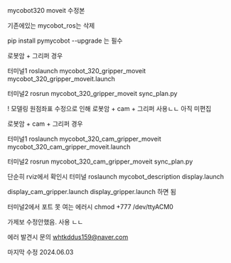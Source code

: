 mycobot320 moveit 수정본

기존에있는 mycobot_ros는 삭제

pip install pymycobot --upgrade 는 필수


로봇암 + 그리퍼 경우

터미널1
roslaunch mycobot_320_gripper_moveit mycobot_320_gripper_moveit.launch

터미널2
rosrun mycobot_320_gripper_moveit sync_plan.py



! 모델링 원점좌표 수정으로 인해 로봇암 + cam + 그리퍼 사용ㄴㄴ 아직 미편집 

로봇암 + cam + 그리퍼 경우

터미널1
roslaunch mycobot_320_cam_gripper_moveit mycobot_320_cam_gripper_moveit.launch

터미널2
rosrun mycobot_320_cam_gripper_moveit sync_plan.py

단순히 rviz에서 확인시
터미널
roslaunch mycobot_description display.launch

display_cam_gripper.launch
display_gripper.launch
하면 됨

터미널2에서 포트 못 여는 에러시 chmod +777 /dev/ttyACM0

가제보 수정안했음. 사용 ㄴㄴ

에러 발견시 문의
whtkddus159@naver.com

마지막 수정 2024.06.03
